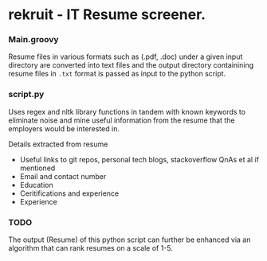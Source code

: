# rekruit - IT Resume screener. 

### Main.groovy 
Resume files in various formats such as (.pdf, .doc) under a given input directory are converted into text files and the output directory containining resume files in `.txt` format is passed as input to the python script.

### script.py
Uses regex and nltk library functions in tandem with known keywords to eliminate noise 
and mine useful information from the resume that the employers would be interested in. 

Details extracted from resume 

- Useful links to git repos, personal tech blogs, stackoverflow QnAs et al if mentioned
- Email and contact number
- Education 
- Ceritifications and experience
- Experience

### TODO
The output (Resume) of this python script can further be enhanced via an algorithm that 
can rank resumes on a scale of 1-5.

